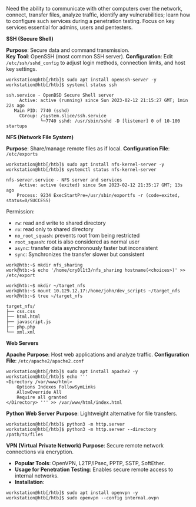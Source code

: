 
Need the ability to communicate with other computers over the network, connect, transfer files, analyze traffic, identify any vulnerabilities; learn how to configure such services during a penetration testing. Focus on key services essential for admins, users and pentesters.  

**SSH (Secure Shell)**

**Purpose**: Secure data and command transmission.  
**Key Tool**: OpenSSH (most common SSH server).
**Configuration**: Edit `/etc/ssh/sshd_config` to adjust login methods, connection limits, and host key settings.

```shell
workstation@htb[/htb]$ sudo apt install openssh-server -y
workstation@htb[/htb]$ systemcl status ssh

ssh.service - OpenBSD Secure Shell server
     Active: active (running) since Sun 2023-02-12 21:15:27 GMT; 1min 22s ago
   Main PID: 7740 (sshd)
     CGroup: /system.slice/ssh.service
             └─7740 sshd: /usr/sbin/sshd -D [listener] 0 of 10-100 startups

```

**NFS (Network File System)**

**Purpose**: Share/manage remote files as if local.
**Configuration File**: `/etc/exports`  

```shell
workstation@htb[/htb]$ sudo apt install nfs-kernel-server -y
workstation@htb[/htb]$ systemctl status nfs-kernel-server

nfs-server.service - NFS server and services
     Active: active (exited) since Sun 2023-02-12 21:35:17 GMT; 13s ago
    Process: 9234 ExecStartPre=/usr/sbin/exportfs -r (code=exited, status=0/SUCCESS)
```

Permission:
- `rw`: read and write to shared directory
- `ro`: read only to shared directory
- `no_root_squash`: prevents root from being restricted
- `root_squash`: root is also considered as normal user
- `async`: transfer data asynchronously faster but inconsistent
- `sync`: Synchronizes the transfer slower but consistent

```shell
work@htb:~$ mkdir nfs_sharing
work@htb:~$ echo '/home/cry0l1t3/nfs_sharing hostname(<choices>)' >> /etc/export 

work@htb:~$ mkdir ~/target_nfs
work@htb:~$ mount 10.129.12.17:/home/john/dev_scripts ~/target_nfs
work@htb:~$ tree ~/target_nfs

target_nfs/
├── css.css
├── html.html
├── javascript.js
├── php.php
└── xml.xml

```

**Web Servers**

**Apache**
**Purpose**: Host web applications and analyze traffic.
**Configuration File**: `/etc/apache2/apache2.conf`  

```shell
workstation@htb[/htb]$ sudo apt install apache2 -y
workstation@htb[/htb]$ echo '''
<Directory /var/www/html>  
	Options Indexes FollowSymLinks  
	AllowOverride All  
	Require all granted  
</Directory> ''' >> /var/www/html/index.html
```


**Python Web Server**
**Purpose**: Lightweight alternative for file transfers.

```shell
workstation@htb[/htb]$ python3 -m http.server
workstation@htb[/htb]$ python3 -m http.server --directory /path/to/files
```

 **VPN (Virtual Private Network)**
**Purpose**: Secure remote network connections via encryption.

- **Popular Tools**: OpenVPN, L2TP/IPsec, PPTP, SSTP, SoftEther.
- **Usage for Penetration Testing**: Enables secure remote access to internal networks.
- **Installation**:

```shell
workstation@htb[/htb]$ sudo apt install openvpn -y
workstation@htb[/htb]$ sudo openvpn --config internal.ovpn
```
